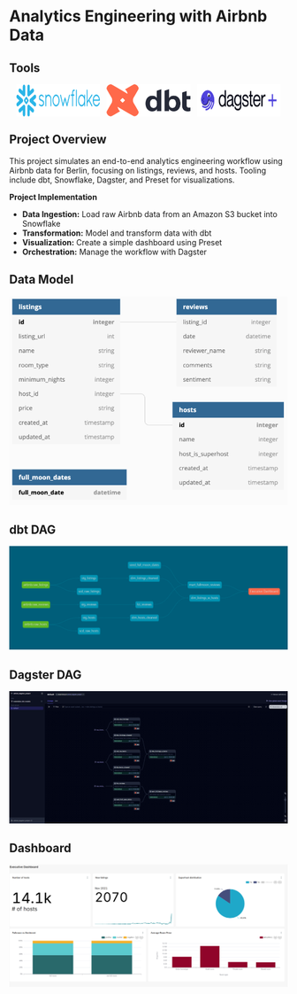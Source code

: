 # Analytics Engineering with Airbnb Data

## Tools

<div style="display: flex; justify-content: space-evenly;">
  <img src="assets/snowflake-logo.png" alt="Snowflake Data Warehouse" width="30%" />
  <img src="assets/dbt-logo.png" alt="dbt - Data Build Tool" width="30%" />
  <img src="assets/dagster_plus-primary-horizontal.png" alt="Dagster - Data Orchestration Platform" width="30%" />
</div>

## Project Overview

This project simulates an end-to-end analytics engineering workflow using Airbnb data for Berlin, focusing on listings, reviews, and hosts. Tooling include dbt, Snowflake, Dagster, and Preset for visualizations.

**Project Implementation**
* **Data Ingestion:** Load raw Airbnb data from an Amazon S3 bucket into Snowflake
* **Transformation:** Model and transform data with dbt 
* **Visualization:** Create a simple dashboard using Preset 
* **Orchestration:** Manage the workflow with Dagster

## Data Model
<p align="left">
 <img src="assets/input_schema.png" alt="input_schema"/>
</p>

## dbt DAG
<p align="left">
 <img src="assets/dbt_lineage_graph.png" alt="dbt_lineage_graph"/>
</p>

## Dagster DAG
<p align="left">
 <img src="assets/dagster_dag.png" alt="dagster_dag"/>
</p>

## Dashboard
<p align="left">
 <img src="assets/exec_dashboard.png" alt="exec_dashboard"/>
</p>
